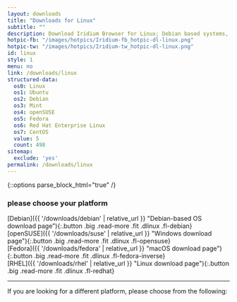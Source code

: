 ```yaml
---
layout: downloads
title: "Downloads for Linux"
subtitle: ""
description: Download Iridium Browser for Linux; Debian based systems, openSUSE Leap 42.2, 42.3 and Tumbleweed, Fedora 25 or higher and Red Hat Enterprise Linux 7 / CentOS 7 or higher.
hotpic-fb: "/images/hotpics/Iridium-fb_hotpic-dl-linux.png"
hotpic-tw: "/images/hotpics/Iridium-tw_hotpic-dl-linux.png"
id: linux
style: 1
menu: no
link: /downloads/linux
structured-data:
  os0: Linux
  os1: Ubuntu
  os2: Debian
  os3: Mint
  os4: openSUSE
  os5: Fedora
  os6: Red Hat Enterprise Linux
  os7: CentOS
  value: 5
  count: 498
sitemap:
  exclude: 'yes'
permalink: /downloads/linux
---
```


{::options parse_block_html="true" /}
<h3>please choose your platform</h3>
<div class="container 50%"><div class="row">
<div class="6u 12u$(small)">
[Debian]({{ '/downloads/debian' | relative_url }} "Debian-based OS download page"){:.button .big .read-more .fit .dlinux .fl-debian}
</div>
<div class="6u$ 12u$(small)">
[openSUSE]({{ '/downloads/suse' | relative_url }} "Windows download page"){:.button .big .read-more .fit .dlinux .fl-opensuse}
</div>
<div class="6u 12u$(small)">
[Fedora]({{ '/downloads/fedora' | relative_url }} "macOS download page"){:.button .big .read-more .fit .dlinux .fl-fedora-inverse}
</div>
<div class="6u$ 12u$(small)">
[RHEL]({{ '/downloads/rhel' | relative_url }} "Linux download page"){:.button .big .read-more .fit .dlinux .fl-redhat}
</div>
</div></div>

---

If you are looking for a different platform, please choose from the following:
